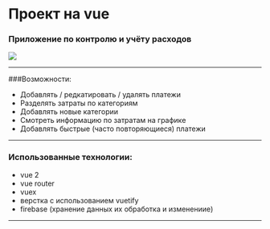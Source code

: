
# Проект на vue
### Приложение по контролю и учёту расходов
![](https://i.ibb.co/1v7rCBG/1-18.gif)



---
###Возможности:
- Добавлять / редкатировать / удалять платежи
- Разделять затраты по категориям
- Добавлять новые категории
- Смотреть информацию по затратам на графике
- Добавлять быстрые (часто повторяющиеся) платежи
---
### Использованные технологии:
- vue 2
- vue router
- vuex
- верстка с использованием vuetify
- firebase (хранение данных их обработка и изменениие)
---


